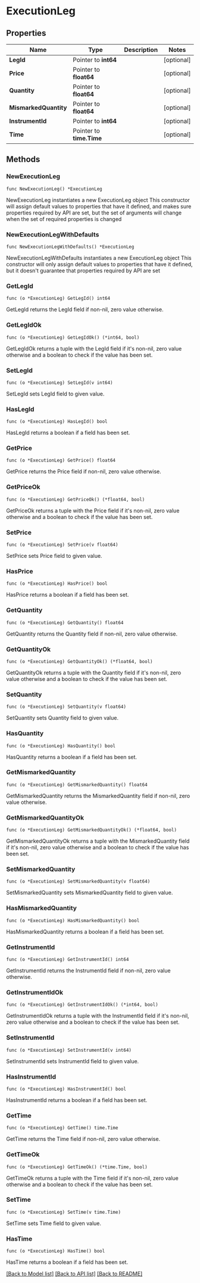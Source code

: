 # ExecutionLeg

## Properties

Name | Type | Description | Notes
------------ | ------------- | ------------- | -------------
**LegId** | Pointer to **int64** |  | [optional] 
**Price** | Pointer to **float64** |  | [optional] 
**Quantity** | Pointer to **float64** |  | [optional] 
**MismarkedQuantity** | Pointer to **float64** |  | [optional] 
**InstrumentId** | Pointer to **int64** |  | [optional] 
**Time** | Pointer to **time.Time** |  | [optional] 

## Methods

### NewExecutionLeg

`func NewExecutionLeg() *ExecutionLeg`

NewExecutionLeg instantiates a new ExecutionLeg object
This constructor will assign default values to properties that have it defined,
and makes sure properties required by API are set, but the set of arguments
will change when the set of required properties is changed

### NewExecutionLegWithDefaults

`func NewExecutionLegWithDefaults() *ExecutionLeg`

NewExecutionLegWithDefaults instantiates a new ExecutionLeg object
This constructor will only assign default values to properties that have it defined,
but it doesn't guarantee that properties required by API are set

### GetLegId

`func (o *ExecutionLeg) GetLegId() int64`

GetLegId returns the LegId field if non-nil, zero value otherwise.

### GetLegIdOk

`func (o *ExecutionLeg) GetLegIdOk() (*int64, bool)`

GetLegIdOk returns a tuple with the LegId field if it's non-nil, zero value otherwise
and a boolean to check if the value has been set.

### SetLegId

`func (o *ExecutionLeg) SetLegId(v int64)`

SetLegId sets LegId field to given value.

### HasLegId

`func (o *ExecutionLeg) HasLegId() bool`

HasLegId returns a boolean if a field has been set.

### GetPrice

`func (o *ExecutionLeg) GetPrice() float64`

GetPrice returns the Price field if non-nil, zero value otherwise.

### GetPriceOk

`func (o *ExecutionLeg) GetPriceOk() (*float64, bool)`

GetPriceOk returns a tuple with the Price field if it's non-nil, zero value otherwise
and a boolean to check if the value has been set.

### SetPrice

`func (o *ExecutionLeg) SetPrice(v float64)`

SetPrice sets Price field to given value.

### HasPrice

`func (o *ExecutionLeg) HasPrice() bool`

HasPrice returns a boolean if a field has been set.

### GetQuantity

`func (o *ExecutionLeg) GetQuantity() float64`

GetQuantity returns the Quantity field if non-nil, zero value otherwise.

### GetQuantityOk

`func (o *ExecutionLeg) GetQuantityOk() (*float64, bool)`

GetQuantityOk returns a tuple with the Quantity field if it's non-nil, zero value otherwise
and a boolean to check if the value has been set.

### SetQuantity

`func (o *ExecutionLeg) SetQuantity(v float64)`

SetQuantity sets Quantity field to given value.

### HasQuantity

`func (o *ExecutionLeg) HasQuantity() bool`

HasQuantity returns a boolean if a field has been set.

### GetMismarkedQuantity

`func (o *ExecutionLeg) GetMismarkedQuantity() float64`

GetMismarkedQuantity returns the MismarkedQuantity field if non-nil, zero value otherwise.

### GetMismarkedQuantityOk

`func (o *ExecutionLeg) GetMismarkedQuantityOk() (*float64, bool)`

GetMismarkedQuantityOk returns a tuple with the MismarkedQuantity field if it's non-nil, zero value otherwise
and a boolean to check if the value has been set.

### SetMismarkedQuantity

`func (o *ExecutionLeg) SetMismarkedQuantity(v float64)`

SetMismarkedQuantity sets MismarkedQuantity field to given value.

### HasMismarkedQuantity

`func (o *ExecutionLeg) HasMismarkedQuantity() bool`

HasMismarkedQuantity returns a boolean if a field has been set.

### GetInstrumentId

`func (o *ExecutionLeg) GetInstrumentId() int64`

GetInstrumentId returns the InstrumentId field if non-nil, zero value otherwise.

### GetInstrumentIdOk

`func (o *ExecutionLeg) GetInstrumentIdOk() (*int64, bool)`

GetInstrumentIdOk returns a tuple with the InstrumentId field if it's non-nil, zero value otherwise
and a boolean to check if the value has been set.

### SetInstrumentId

`func (o *ExecutionLeg) SetInstrumentId(v int64)`

SetInstrumentId sets InstrumentId field to given value.

### HasInstrumentId

`func (o *ExecutionLeg) HasInstrumentId() bool`

HasInstrumentId returns a boolean if a field has been set.

### GetTime

`func (o *ExecutionLeg) GetTime() time.Time`

GetTime returns the Time field if non-nil, zero value otherwise.

### GetTimeOk

`func (o *ExecutionLeg) GetTimeOk() (*time.Time, bool)`

GetTimeOk returns a tuple with the Time field if it's non-nil, zero value otherwise
and a boolean to check if the value has been set.

### SetTime

`func (o *ExecutionLeg) SetTime(v time.Time)`

SetTime sets Time field to given value.

### HasTime

`func (o *ExecutionLeg) HasTime() bool`

HasTime returns a boolean if a field has been set.


[[Back to Model list]](../README.md#documentation-for-models) [[Back to API list]](../README.md#documentation-for-api-endpoints) [[Back to README]](../README.md)


